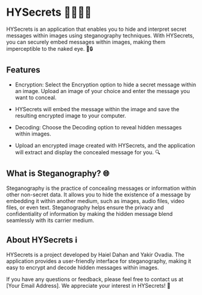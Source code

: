 # HYSecrets 🕵️‍♂️🕵️‍♀️

HYSecrets is an application that enables you to hide and interpret secret messages within images using steganography techniques.
With HYSecrets, you can securely embed messages within images, making them imperceptible to the naked eye. 🤫🔒

## Features

- Encryption: Select the Encryption option to hide a secret message within an image. Upload an image of your choice and enter the message you want to conceal.
- HYSecrets will embed the message within the image and save the resulting encrypted image to your computer.

- Decoding: Choose the Decoding option to reveal hidden messages within images.
- Upload an encrypted image created with HYSecrets, and the application will extract and display the concealed message for you. 🔍

## What is Steganography? 🌐

Steganography is the practice of concealing messages or information within other non-secret data.
It allows you to hide the existence of a message by embedding it within another medium, such as images, audio files, video files, or even text. 
Steganography helps ensure the privacy and confidentiality of information by making the hidden message blend seamlessly with its carrier medium.

## About HYSecrets ℹ️

HYSecrets is a project developed by Haiel Dahan and Yakir Ovadia.
The application provides a user-friendly interface for steganography, making it easy to encrypt and decode hidden messages within images. 

If you have any questions or feedback, please feel free to contact us at [Your Email Address]. We appreciate your interest in HYSecrets! 📧


